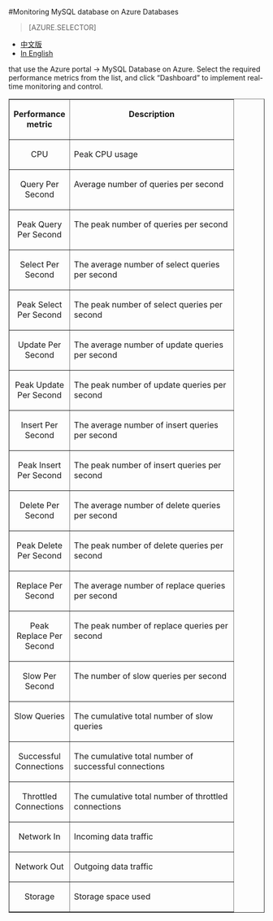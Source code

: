 <properties linkid="" urlDisplayName="" pageTitle="Monitoring MySQL Database on Azure databases – Azure cloud" metakeywords="Azure Cloud, technical documentation, documents and resources, MySQL, database, monitoring, performance metrics, Azure MySQL, MySQL PaaS, Azure MySQL PaaS, Azure MySQL Service, Azure RDS" description="MySQL Database on Azure provides users with the ability to monitor key performance metrics, which you can check on the dashboard in the Azure management portal." metaCanonical="" services="MySQL" documentationCenter="Services" title="" authors="" solutions="" manager="" editor="" />

<tags ms.service="mysql" ms.date="05/28/2016" wacn.date="05/28/2016"/>

#Monitoring MySQL database on Azure Databases
> [AZURE.SELECTOR]
- [中文版](/documentation/articles/mysql-database-operation-monitoring-metrics)
- [In English](/documentation/articles/mysql-database-enus-operation-monitoring-metrics)

that use the Azure portal -> MySQL Database on Azure. Select the required performance metrics from the list, and click “Dashboard” to implement real-time monitoring and control.

<table border="1" cellspacing="0" cellpadding="0">
  <tr>
    <td width="96" valign="top"><p align="center"><strong>Performance metric </strong></p></td>
    <td width="306" valign="top"><p align="center"><strong>Description </strong></p></td>
  </tr>
    <tr>
    <td width="96" valign="top"><p align="center">CPU</p></td>
    <td width="306" valign="top"><p>Peak CPU usage </p></td>
  </tr>
  <tr>
    <td width="96" valign="top"><p align="center">Query Per Second</p></td>
    <td width="306" valign="top"><p>Average number of queries per second </p></td>
  </tr>
    <tr>
    <td width="96" valign="top"><p align="center">Peak Query Per Second</p></td>
    <td width="306" valign="top"><p>The peak number of queries per second </p></td>
  </tr>
  <tr>
    <td width="96" valign="top"><p align="center">Select Per Second</p></td>
    <td width="306" valign="top"><p>The average number of select queries per second </p></td>
  </tr>
    <tr>
    <td width="96" valign="top"><p align="center">Peak Select Per Second</p></td>
    <td width="306" valign="top"><p>The peak number of select queries per second </p></td>
  </tr>
  <tr>
    <td width="96" valign="top"><p align="center">Update Per Second</p></td>
    <td width="306" valign="top"><p>The average number of update queries per second </p></td>
  </tr>
    <tr>
    <td width="96" valign="top"><p align="center">Peak Update Per Second</p></td>
    <td width="306" valign="top"><p>The peak number of update queries per second </p></td>
  </tr>
  <tr>
    <td width="96" valign="top"><p align="center">Insert Per Second</p></td>
    <td width="306" valign="top"><p>The average number of insert queries per second </p></td>
  </tr>
   <tr>
    <td width="96" valign="top"><p align="center">Peak Insert Per Second</p></td>
    <td width="306" valign="top"><p>The peak number of insert queries per second </p></td>
  </tr>
  <tr>
    <td width="96" valign="top"><p align="center">Delete Per Second</p></td>
    <td width="306" valign="top"><p>The average number of delete queries per second </p></td>
  </tr>
    <tr>
    <td width="96" valign="top"><p align="center">Peak Delete Per Second</p></td>
    <td width="306" valign="top"><p>The peak number of delete queries per second </p></td>
  </tr>
  <tr>
    <td width="96" valign="top"><p align="center">Replace Per Second</p></td>
    <td width="306" valign="top"><p>The average number of replace queries per second </p></td>
  </tr>
  <tr>
    <td width="96" valign="top"><p align="center">Peak Replace Per Second</p></td>
    <td width="306" valign="top"><p>The peak number of replace queries per second </p></td>
  </tr>
  <tr>
    <td width="96" valign="top"><p align="center">Slow Per Second</p></td>
    <td width="306" valign="top"><p>The number of slow queries per second </p></td>
  </tr>
  <tr>
    <td width="96" valign="top"><p align="center">Slow Queries</p></td>
    <td width="306" valign="top"><p>The cumulative total number of slow queries </p></td>
  </tr>
  <tr>
    <td width="96" valign="top"><p align="center">Successful Connections</p></td>
    <td width="306" valign="top"><p>The cumulative total number of successful connections </p></td>
  </tr>
  <tr>
    <td width="96" valign="top"><p align="center">Throttled Connections</p></td>
    <td width="306" valign="top"><p>The cumulative total number of throttled connections </p></td>
  </tr>
  <tr>
    <td width="96" valign="top"><p align="center">Network In</p></td>
    <td width="306" valign="top"><p> Incoming data traffic</p></td>
  </tr>
  <tr>
    <td width="96" valign="top"><p align="center">Network Out</p></td>
    <td width="306" valign="top"><p> Outgoing data traffic</p></td>
  </tr>
  <tr>
    <td width="96" valign="top"><p align="center">Storage</p></td>
    <td width="306" valign="top"><p> Storage space used</p></td>
  </tr>
</table>

<!--HONumber=81-->